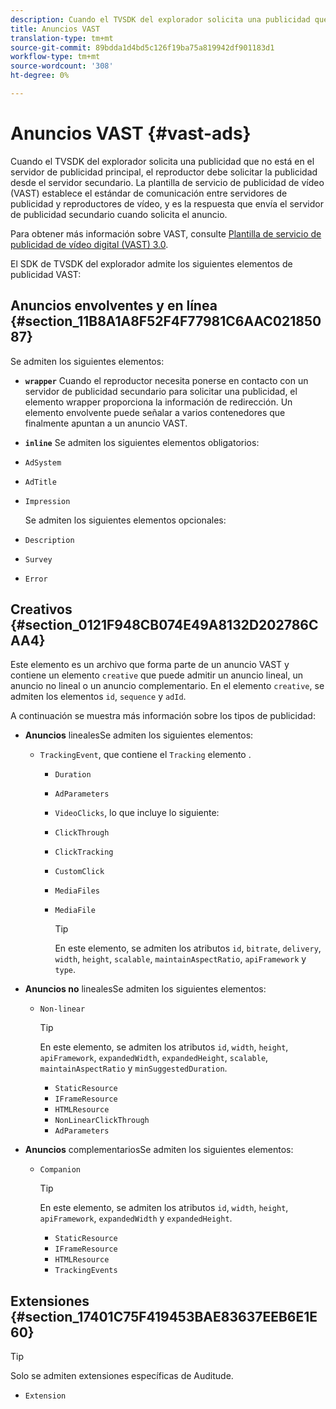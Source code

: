 ```yaml
---
description: Cuando el TVSDK del explorador solicita una publicidad que no está en el servidor de publicidad principal, el reproductor debe solicitar la publicidad desde el servidor secundario. La plantilla de servicio de publicidad de vídeo (VAST) establece el estándar de comunicación entre servidores de publicidad y reproductores de vídeo, y es la respuesta que envía el servidor de publicidad secundario cuando solicita el anuncio.
title: Anuncios VAST
translation-type: tm+mt
source-git-commit: 89bdda1d4bd5c126f19ba75a819942df901183d1
workflow-type: tm+mt
source-wordcount: '308'
ht-degree: 0%

---
```



# Anuncios VAST {#vast-ads}

Cuando el TVSDK del explorador solicita una publicidad que no está en el servidor de publicidad principal, el reproductor debe solicitar la publicidad desde el servidor secundario. La plantilla de servicio de publicidad de vídeo (VAST) establece el estándar de comunicación entre servidores de publicidad y reproductores de vídeo, y es la respuesta que envía el servidor de publicidad secundario cuando solicita el anuncio.

Para obtener más información sobre VAST, consulte [Plantilla de servicio de publicidad de vídeo digital (VAST) 3.0](https://www.iab.com/wp-content/uploads/2015/06/VASTv3_0.pdf).

El SDK de TVSDK del explorador admite los siguientes elementos de publicidad VAST:

## Anuncios envolventes y en línea {#section_11B8A1A8F52F4F77981C6AAC02185087}

Se admiten los siguientes elementos:

* **`wrapper`** Cuando el reproductor necesita ponerse en contacto con un servidor de publicidad secundario para solicitar una publicidad, el elemento wrapper proporciona la información de redirección. Un elemento envolvente puede señalar a varios contenedores que finalmente apuntan a un anuncio VAST.

* **`inline`** Se admiten los siguientes elementos obligatorios:

* `AdSystem`
* `AdTitle`
* `Impression`

   Se admiten los siguientes elementos opcionales:

* `Description`
* `Survey`
* `Error`

## Creativos {#section_0121F948CB074E49A8132D202786CAA4}

Este elemento es un archivo que forma parte de un anuncio VAST y contiene un elemento `creative` que puede admitir un anuncio lineal, un anuncio no lineal o un anuncio complementario. En el elemento `creative`, se admiten los elementos `id`, `sequence` y `adId`.

A continuación se muestra más información sobre los tipos de publicidad:

* **Anuncios** linealesSe admiten los siguientes elementos:

   * `TrackingEvent`, que contiene el  `Tracking` elemento .
      * `Duration`
      * `AdParameters`
      * `VideoClicks`, lo que incluye lo siguiente:

      * `ClickThrough`
      * `ClickTracking`
      * `CustomClick`

      * `MediaFiles`

      * `MediaFile`

         >[!TIP]
         >
         >En este elemento, se admiten los atributos `id`, `bitrate`, `delivery`, `width`, `height`, `scalable`, `maintainAspectRatio`, `apiFramework` y `type`.

* **Anuncios no** linealesSe admiten los siguientes elementos:

   * `Non-linear`

      >[!TIP]
      >
      >En este elemento, se admiten los atributos `id`, `width`, `height`, `apiFramework`, `expandedWidth`, `expandedHeight`, `scalable`, `maintainAspectRatio` y `minSuggestedDuration`.

      * `StaticResource`
      * `IFrameResource`
      * `HTMLResource`
      * `NonLinearClickThrough`
      * `AdParameters`

* **Anuncios** complementariosSe admiten los siguientes elementos:

   * `Companion`

      >[!TIP]
      >
      >En este elemento, se admiten los atributos `id`, `width`, `height`, `apiFramework`, `expandedWidth` y `expandedHeight`.

      * `StaticResource`
      * `IFrameResource`
      * `HTMLResource`
      * `TrackingEvents`

## Extensiones {#section_17401C75F419453BAE83637EEB6E1E60}

>[!TIP]
>
>Solo se admiten extensiones específicas de Auditude.

* `Extension`
